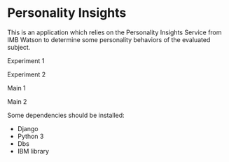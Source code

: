 # Personality Insights

This is an application which relies on the Personality Insights Service from IMB Watson to
determine some personality behaviors of the evaluated subject.

Experiment 1

Experiment 2

Main 1

Main 2

Some dependencies should be installed:

* Django
* Python 3
* Dbs
* IBM library